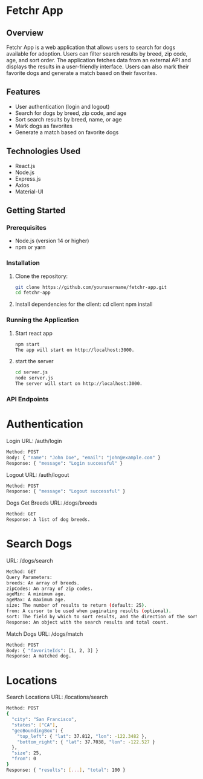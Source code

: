 # Fetchr App

## Overview

Fetchr App is a web application that allows users to search for dogs available for adoption. Users can filter search results by breed, zip code, age, and sort order. The application fetches data from an external API and displays the results in a user-friendly interface. Users can also mark their favorite dogs and generate a match based on their favorites.

## Features

- User authentication (login and logout)
- Search for dogs by breed, zip code, and age
- Sort search results by breed, name, or age
- Mark dogs as favorites
- Generate a match based on favorite dogs

## Technologies Used

- React.js
- Node.js
- Express.js
- Axios
- Material-UI

## Getting Started

### Prerequisites

- Node.js (version 14 or higher)
- npm or yarn

### Installation

1. Clone the repository:
   ```bash
   git clone https://github.com/yourusername/fetchr-app.git
   cd fetchr-app

2. Install dependencies for the client:
    cd client
    npm install

### Running the Application

1. Start react app
    ```bash
    npm start
    The app will start on http://localhost:3000.

2. start the server
    ```bash
    cd server.js
    node server.js
    The server will start on http://localhost:3000.


### API Endpoints

# Authentication
Login
URL: /auth/login
   ```bash
Method: POST
Body: { "name": "John Doe", "email": "john@example.com" }
Response: { "message": "Login successful" }
```
Logout
URL: /auth/logout
```bash
Method: POST
Response: { "message": "Logout successful" }
```
Dogs
Get Breeds
URL: /dogs/breeds
```bash
Method: GET
Response: A list of dog breeds.
```

# Search Dogs
URL: /dogs/search
```bash
Method: GET
Query Parameters:
breeds: An array of breeds.
zipCodes: An array of zip codes.
ageMin: A minimum age.
ageMax: A maximum age.
size: The number of results to return (default: 25).
from: A cursor to be used when paginating results (optional).
sort: The field by which to sort results, and the direction of the sort (e.g., sort=breed:asc).
Response: An object with the search results and total count.
```
Match Dogs
URL: /dogs/match
```bash
Method: POST
Body: { "favoriteIds": [1, 2, 3] }
Response: A matched dog.
```


# Locations
Search Locations
URL: /locations/search
```bash
Method: POST
{
  "city": "San Francisco",
  "states": ["CA"],
  "geoBoundingBox": {
    "top_left": { "lat": 37.812, "lon": -122.3482 },
    "bottom_right": { "lat": 37.7038, "lon": -122.527 }
  },
  "size": 25,
  "from": 0
}
Response: { "results": [...], "total": 100 }
```
